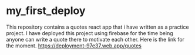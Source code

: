 # my_first_deploy
This repository contains a quotes react app that i have written as a practice project.
I have deployed this project using firebase for the time being anyone can write a quote there to  motivate each other.
Here is the link for the moment.
https://deployment-97e37.web.app/quotes
